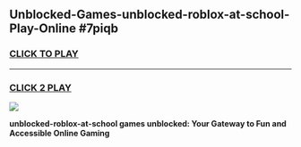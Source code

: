 
## Unblocked-Games-unblocked-roblox-at-school-Play-Online #7piqb
<h3>
<a href="https://news.freeplayer.one?title=unblocked-roblox-at-school&ref=3">CLICK TO PLAY</a></h3>
<hr>

<h3>
<a href="https://news.freeplayer.one?title=unblocked-roblox-at-school&ref=3">CLICK 2 PLAY</a>
  
</h3>

<a href="https://news.freeplayer.one?title=unblocked-roblox-at-school&ref=3"><img src="https://clearcache.store/games.png"></a>


**unblocked-roblox-at-school games unblocked: Your Gateway to Fun and Accessible Online Gaming**
